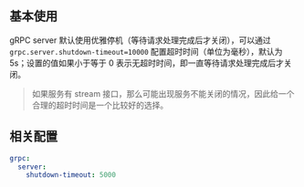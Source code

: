## 基本使用

gRPC server 默认使用优雅停机（等待请求处理完成后才关闭），可以通过 `grpc.server.shutdown-timeout=10000` 配置超时时间（单位为毫秒），默认为
5s；设置的值如果小于等于 0 表示无超时时间，即一直等待请求处理完成后才关闭。

> 如果服务有 stream 接口，那么可能出现服务不能关闭的情况，因此给一个合理的超时时间是一个比较好的选择。

## 相关配置

```yaml
grpc:
  server:
    shutdown-timeout: 5000
```
